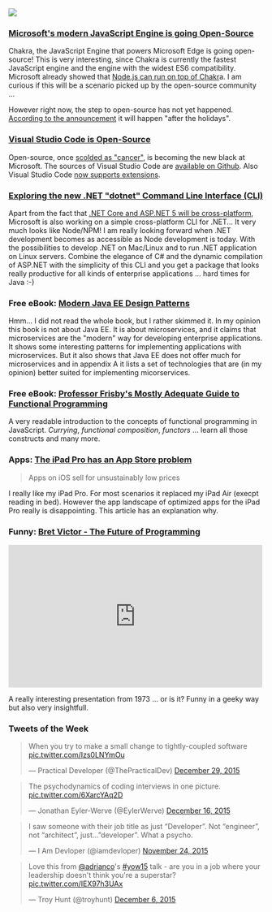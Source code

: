 
<img class="jb-main-img" src="https://lh3.googleusercontent.com/-EEaknDE5IXQ/VoMXBrxMr_I/AAAAAAAADFA/97klbci5feM/s512-Ic42/image.jpeg">

### [Microsoft's modern JavaScript Engine is going Open-Source](https://blogs.windows.com/msedgedev/2015/12/05/open-source-chakra-core/)

Chakra, the JavaScript Engine that powers Microsoft Edge is going open-source!
This is very interesting, since Chakra is currently the fastest JavaScript engine and the engine with the widest ES6 compatibility.
Microsoft already showed that [Node.js can run on top of Chakr](https://blogs.windows.com/buildingapps/2015/05/12/bringing-node-js-to-windows-10-iot-core/)a. I am curious if this will be a scenario picked up by the open-source community ...

However right now, the step to open-source has not yet happened. [According to the announcement](https://github.com/sethgaurav/JSConf-LastCall/blob/master/Slides-ChakraCore-JSConfLastCall.pdf) it will happen "after the holidays".

### [Visual Studio Code is Open-Source](http://blogs.msdn.com/b/vscode/archive/2015/11/17/announcing-visual-studio-code-beta.aspx)

Open-source, once [scolded as "cancer",](http://www.theregister.co.uk/2001/06/02/ballmer_linux_is_a_cancer/) is becoming the new black at Microsoft. The sources of Visual Studio Code are [available on Github](https://github.com/Microsoft/vscode). 
Also Visual Studio Code [now supports extensions](https://marketplace.visualstudio.com/#VSCode).

### [Exploring the new .NET "dotnet" Command Line Interface (CLI)](http://www.hanselman.com/blog/ExploringTheNewNETDotnetCommandLineInterfaceCLI.aspx)
Apart from the fact that [.NET Core and ASP.NET 5 will be cross-platform](https://get.asp.net/), Microsoft is also working on a simple cross-platform CLI for .NET... It very much looks like Node/NPM!
I am really looking forward when .NET development becomes as accessible as Node development is today. With the possibilities to develop .NET on Mac/Linux and to run .NET application on Linux servers. Combine the elegance of C# and the dynamic compilation of ASP.NET with the simplicity of this CLI and you get a package that looks really productive for all kinds of enterprise applications ... hard times for Java :-)

### Free eBook: [Modern Java EE Design Patterns](http://blog.eisele.net/2015/10/my-book-modern-java-ee-design-patterns.html)
Hmm... I did not read the whole book, but I rather skimmed it. In my opinion this book is not about Java EE. It is about microservices, and it claims that microservices are the "modern" way for developing enterprise applications. It shows some interesting patterns for implementing applications with microservices.
But it also shows that Java EE does not offer much for microservices and in appendix A it lists a set of technologies that are (in my opinion) better suited for implementing micorservices.

### Free eBook: [Professor Frisby's Mostly Adequate Guide to Functional Programming](https://drboolean.gitbooks.io/mostly-adequate-guide/)
A very readable introduction to the concepts of functional programming in JavaScript. *Currying*, *functional composition*, *functors* ... learn all those constructs and many more.


### Apps: [The iPad Pro has an App Store problem](http://www.theverge.com/2015/11/19/9757516/ipad-pro-apps-pricing-ios-developers-opt-out)

> Apps on iOS sell for unsustainably low prices

I really like my iPad Pro. For most scenarios it replaced my iPad Air (execpt reading in bed). However the app landscape of optimized apps for the iPad Pro really is disappointing. This article has an explanation why.


### Funny: [Bret Victor - The Future of Programming](https://vimeo.com/71278954)
<iframe src="https://player.vimeo.com/video/71278954?title=0&byline=0&portrait=0" width="500" height="281" frameborder="0" webkitallowfullscreen mozallowfullscreen allowfullscreen></iframe>

A really interesting presentation from 1973 ... or is it? Funny in a geeky way but also very insightfull.

### Tweets of the Week

<blockquote class="twitter-tweet" lang="en"><p lang="en" dir="ltr">When you try to make a small change to tightly-coupled software <a href="https://t.co/Izs0LNYmOu">pic.twitter.com/Izs0LNYmOu</a></p>&mdash; Practical Developer (@ThePracticalDev) <a href="https://twitter.com/ThePracticalDev/status/681865899423457280">December 29, 2015</a></blockquote>
<script async src="//platform.twitter.com/widgets.js" charset="utf-8"></script>

<blockquote class="twitter-tweet" lang="en"><p lang="en" dir="ltr">The psychodynamics of coding interviews in one picture. <a href="https://t.co/6XarcYAq2D">pic.twitter.com/6XarcYAq2D</a></p>&mdash; Jonathan Eyler-Werve (@EylerWerve) <a href="https://twitter.com/EylerWerve/status/677173850837295105">December 16, 2015</a></blockquote>
<script async src="//platform.twitter.com/widgets.js" charset="utf-8"></script>

<blockquote class="twitter-tweet" lang="en"><p lang="en" dir="ltr">I saw someone with their job title as just “Developer”. Not “engineer”, not “architect”, just…”developer”.&#10;&#10;What a psycho.</p>&mdash; I Am Devloper (@iamdevloper) <a href="https://twitter.com/iamdevloper/status/669157392471359488">November 24, 2015</a></blockquote>
<script async src="//platform.twitter.com/widgets.js" charset="utf-8"></script>

<blockquote class="twitter-tweet" lang="en"><p lang="en" dir="ltr">Love this from <a href="https://twitter.com/adrianco">@adrianco</a>&#39;s <a href="https://twitter.com/hashtag/yow15?src=hash">#yow15</a> talk - are you in a job where your leadership doesn&#39;t think you&#39;re a superstar? <a href="https://t.co/IEX97h3UAx">pic.twitter.com/IEX97h3UAx</a></p>&mdash; Troy Hunt (@troyhunt) <a href="https://twitter.com/troyhunt/status/673646107348496384">December 6, 2015</a></blockquote>
<script async src="//platform.twitter.com/widgets.js" charset="utf-8"></script>
